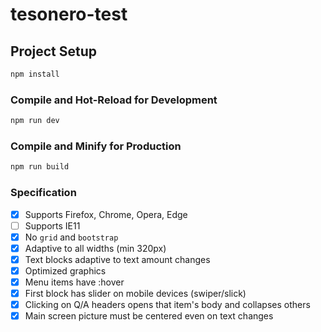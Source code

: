 # tesonero-test

## Project Setup

```sh
npm install
```

### Compile and Hot-Reload for Development

```sh
npm run dev
```

### Compile and Minify for Production

```sh
npm run build
```

### Specification

- [X] Supports Firefox, Chrome, Opera, Edge
- [ ] Supports IE11
- [X] No `grid` and `bootstrap`
- [X] Adaptive to all widths (min 320px)
- [X] Text blocks adaptive to text amount changes
- [X] Optimized graphics
- [X] Menu items have :hover
- [X] First block has slider on mobile devices (swiper/slick)
- [X] Clicking on Q/A headers opens that item's body and collapses others
- [X] Main screen picture must be centered even on text changes